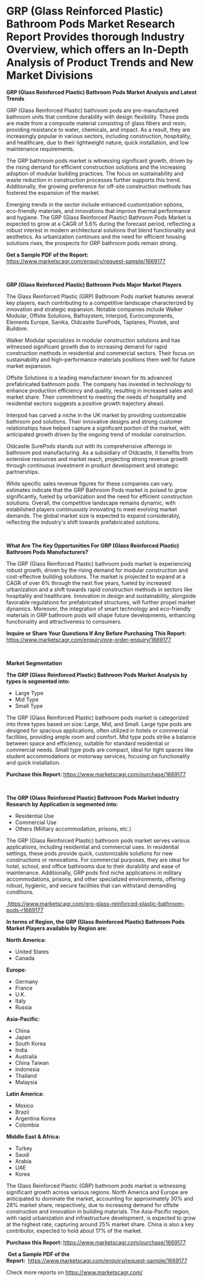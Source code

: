 <p><h1>GRP (Glass Reinforced Plastic) Bathroom Pods Market Research Report Provides thorough Industry Overview, which offers an In-Depth Analysis of Product Trends and New Market Divisions</h1></p><p><strong>GRP (Glass Reinforced Plastic) Bathroom Pods Market Analysis and Latest Trends</strong></p>
<p><p>GRP (Glass Reinforced Plastic) bathroom pods are pre-manufactured bathroom units that combine durability with design flexibility. These pods are made from a composite material consisting of glass fibers and resin, providing resistance to water, chemicals, and impact. As a result, they are increasingly popular in various sectors, including construction, hospitality, and healthcare, due to their lightweight nature, quick installation, and low maintenance requirements.</p><p>The GRP bathroom pods market is witnessing significant growth, driven by the rising demand for efficient construction solutions and the increasing adoption of modular building practices. The focus on sustainability and waste reduction in construction processes further supports this trend. Additionally, the growing preference for off-site construction methods has fostered the expansion of the market.</p><p>Emerging trends in the sector include enhanced customization options, eco-friendly materials, and innovations that improve thermal performance and hygiene. The GRP (Glass Reinforced Plastic) Bathroom Pods Market is expected to grow at a CAGR of 5.6% during the forecast period, reflecting a robust interest in modern architectural solutions that blend functionality and aesthetics. As urbanization continues and the need for efficient housing solutions rises, the prospects for GRP bathroom pods remain strong.</p></p>
<p><strong>Get a Sample PDF of the Report:&nbsp;</strong> <a href="https://www.marketscagr.com/enquiry/request-sample/1669177?utm_campaign=2110&utm_medium=2&utm_source=Github&utm_content=ia&utm_term=02032025&utm_id=grp-glass-reinforced-plastic-bathroom-pods">https://www.marketscagr.com/enquiry/request-sample/1669177</a></p>
<p>&nbsp;</p>
<p><strong>GRP (Glass Reinforced Plastic) Bathroom Pods Major Market Players</strong></p>
<p><p>The Glass Reinforced Plastic (GRP) Bathroom Pods market features several key players, each contributing to a competitive landscape characterized by innovation and strategic expansion. Notable companies include Walker Modular, Offsite Solutions, Bathsystem, Interpod, Eurocomponents, Elements Europe, Sanika, Oldcastle SurePods, Taplanes, Pivotek, and Buildom.</p><p>Walker Modular specializes in modular construction solutions and has witnessed significant growth due to increasing demand for rapid construction methods in residential and commercial sectors. Their focus on sustainability and high-performance materials positions them well for future market expansion.</p><p>Offsite Solutions is a leading manufacturer known for its advanced prefabricated bathroom pods. The company has invested in technology to enhance production efficiency and quality, resulting in increased sales and market share. Their commitment to meeting the needs of hospitality and residential sectors suggests a positive growth trajectory ahead.</p><p>Interpod has carved a niche in the UK market by providing customizable bathroom pod solutions. Their innovative designs and strong customer relationships have helped capture a significant portion of the market, with anticipated growth driven by the ongoing trend of modular construction.</p><p>Oldcastle SurePods stands out with its comprehensive offerings in bathroom pod manufacturing. As a subsidiary of Oldcastle, it benefits from extensive resources and market reach, projecting strong revenue growth through continuous investment in product development and strategic partnerships.</p><p>While specific sales revenue figures for these companies can vary, estimates indicate that the GRP Bathroom Pods market is poised to grow significantly, fueled by urbanization and the need for efficient construction solutions. Overall, the competitive landscape remains dynamic, with established players continuously innovating to meet evolving market demands. The global market size is expected to expand considerably, reflecting the industry's shift towards prefabricated solutions.</p></p>
<p>&nbsp;</p>
<p><strong>What Are The Key Opportunities For GRP (Glass Reinforced Plastic) Bathroom Pods Manufacturers?</strong></p>
<p><p>The GRP (Glass Reinforced Plastic) bathroom pods market is experiencing robust growth, driven by the rising demand for modular construction and cost-effective building solutions. The market is projected to expand at a CAGR of over 6% through the next five years, fueled by increased urbanization and a shift towards rapid construction methods in sectors like hospitality and healthcare. Innovation in design and sustainability, alongside favorable regulations for prefabricated structures, will further propel market dynamics. Moreover, the integration of smart technology and eco-friendly materials in GRP bathroom pods will shape future developments, enhancing functionality and attractiveness to consumers.</p></p>
<p><strong>Inquire or Share Your Questions If Any Before Purchasing This Report:</strong> <a href="https://www.marketscagr.com/enquiry/pre-order-enquiry/1669177?utm_campaign=2110&utm_medium=2&utm_source=Github&utm_content=ia&utm_term=02032025&utm_id=grp-glass-reinforced-plastic-bathroom-pods">https://www.marketscagr.com/enquiry/pre-order-enquiry/1669177</a></p>
<p>&nbsp;</p>
<p><strong>Market Segmentation</strong></p>
<p><strong>The GRP (Glass Reinforced Plastic) Bathroom Pods Market Analysis by types is segmented into:</strong></p>
<p><ul><li>Large Type</li><li>Mid Type</li><li>Small Type</li></ul></p>
<p><p>The GRP (Glass Reinforced Plastic) bathroom pods market is categorized into three types based on size: Large, Mid, and Small. Large type pods are designed for spacious applications, often utilized in hotels or commercial facilities, providing ample room and comfort. Mid type pods strike a balance between space and efficiency, suitable for standard residential or commercial needs. Small type pods are compact, ideal for tight spaces like student accommodations or motorway services, focusing on functionality and quick installation.</p></p>
<p><strong>Purchase this Report:&nbsp;</strong><a href="https://www.marketscagr.com/purchase/1669177?utm_campaign=2110&utm_medium=2&utm_source=Github&utm_content=ia&utm_term=02032025&utm_id=grp-glass-reinforced-plastic-bathroom-pods">https://www.marketscagr.com/purchase/1669177</a></p>
<p>&nbsp;</p>
<p><strong>The GRP (Glass Reinforced Plastic) Bathroom Pods Market Industry Research by Application is segmented into:</strong></p>
<p><ul><li>Residential Use</li><li>Commercial Use</li><li>Others (Military accommodation, prisons, etc.)</li></ul></p>
<p><p>The GRP (Glass Reinforced Plastic) bathroom pods market serves various applications, including residential and commercial uses. In residential settings, these pods provide quick, customizable solutions for new constructions or renovations. For commercial purposes, they are ideal for hotel, school, and office bathrooms due to their durability and ease of maintenance. Additionally, GRP pods find niche applications in military accommodations, prisons, and other specialized environments, offering robust, hygienic, and secure facilities that can withstand demanding conditions.</p></p>
<p><a href="https://www.marketscagr.com/grp-glass-reinforced-plastic-bathroom-pods-r1669177?utm_campaign=2110&utm_medium=2&utm_source=Github&utm_content=ia&utm_term=02032025&utm_id=grp-glass-reinforced-plastic-bathroom-pods">&nbsp;https://www.marketscagr.com/grp-glass-reinforced-plastic-bathroom-pods-r1669177</a></p>
<p><strong>In terms of Region, the GRP (Glass Reinforced Plastic) Bathroom Pods Market Players available by Region are:</strong></p>
<p>
    <p> <strong> North America: </strong>
        <ul>
            <li>United States</li>
            <li>Canada</li>
        </ul>
        </p> 
    <p> <strong> Europe: </strong>
        <ul>
            <li>Germany</li>
            <li>France</li>
            <li>U.K.</li>
            <li>Italy</li>
            <li>Russia</li>
        </ul>
        </p> 
    <p> <strong> Asia-Pacific: </strong>
        <ul>
            <li>China</li>
            <li>Japan</li>
            <li>South Korea</li>
            <li>India</li>
            <li>Australia</li>
            <li>China Taiwan</li>
            <li>Indonesia</li>
            <li>Thailand</li>
            <li>Malaysia</li>
        </ul>
        </p> 
    <p> <strong> Latin America: </strong>
        <ul>
            <li>Mexico</li>
            <li>Brazil</li>
            <li>Argentina Korea</li>
            <li>Colombia</li>
        </ul>
        </p> 
    <p> <strong> Middle East & Africa: </strong>
        <ul>
            <li>Turkey</li>
            <li>Saudi</li>
            <li>Arabia</li>
            <li>UAE</li>
            <li>Korea</li>
        </ul>
    </p>
    </p>
<p><p>The Glass Reinforced Plastic (GRP) bathroom pods market is witnessing significant growth across various regions. North America and Europe are anticipated to dominate the market, accounting for approximately 30% and 28% market share, respectively, due to increasing demand for offsite construction and innovation in building materials. The Asia-Pacific region, with rapid urbanization and infrastructure development, is expected to grow at the highest rate, capturing around 25% market share. China is also a key contributor, expected to hold about 17% of the market.</p></p>
<p><strong>Purchase this Report: </strong><a href="https://www.marketscagr.com/purchase/1669177?utm_campaign=2110&utm_medium=2&utm_source=Github&utm_content=ia&utm_term=02032025&utm_id=grp-glass-reinforced-plastic-bathroom-pods">https://www.marketscagr.com/purchase/1669177</a></p>
<p>&nbsp;<strong>Get a Sample PDF of the Report:&nbsp;&nbsp;</strong><a href="https://www.marketscagr.com/enquiry/request-sample/1669177?utm_campaign=2110&utm_medium=2&utm_source=Github&utm_content=ia&utm_term=02032025&utm_id=grp-glass-reinforced-plastic-bathroom-pods">https://www.marketscagr.com/enquiry/request-sample/1669177</a></p>
<p><strong></strong></p>
<p>Check more reports on <a href="https://www.marketscagr.com/?utm_campaign=2110&utm_medium=2&utm_source=Github&utm_content=ia&utm_term=02032025&utm_id=grp-glass-reinforced-plastic-bathroom-pods">https://www.marketscagr.com/</a></p>